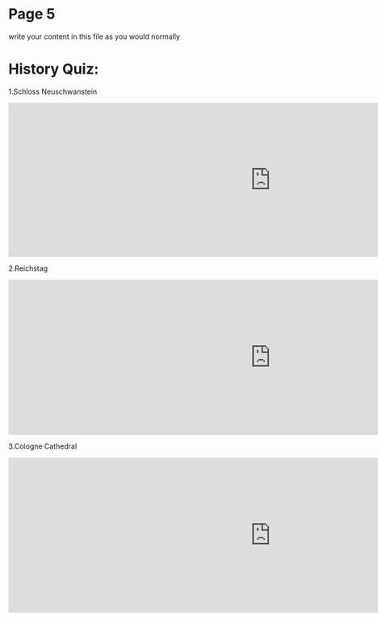 <h1>Page 5</h1>
<p>write your content in this file as you would normally</p>

<h1>History Quiz:</h1>
<p>1.Schloss Neuschwanstein</p>
<iframe src="https://h5p.org/h5p/embed/1240610" width="1038" height="305" frameborder="0" allowfullscreen="allowfullscreen" allow="geolocation *; microphone *; camera *; midi *; encrypted-media *" title="Schloss Neuschwanstein"></iframe><script src="https://h5p.org/sites/all/modules/h5p/library/js/h5p-resizer.js" charset="UTF-8"></script>

<p>2.Reichstag</p>
<iframe src="https://h5p.org/h5p/embed/1240855" width="1038" height="307" frameborder="0" allowfullscreen="allowfullscreen" allow="geolocation *; microphone *; camera *; midi *; encrypted-media *" title="Reichstag"></iframe><script src="https://h5p.org/sites/all/modules/h5p/library/js/h5p-resizer.js" charset="UTF-8"></script>

<p>3.Cologne Cathedral</p>
<iframe src="https://h5p.org/h5p/embed/1240857" width="1038" height="307" frameborder="0" allowfullscreen="allowfullscreen" allow="geolocation *; microphone *; camera *; midi *; encrypted-media *" title="Cologne Cathedal"></iframe><script src="https://h5p.org/sites/all/modules/h5p/library/js/h5p-resizer.js" charset="UTF-8"></script>

